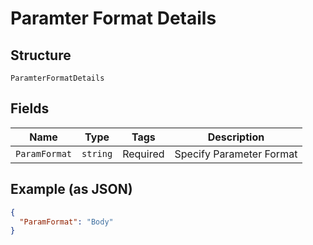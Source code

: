 
# Paramter Format Details

## Structure

`ParamterFormatDetails`

## Fields

| Name | Type | Tags | Description |
|  --- | --- | --- | --- |
| `ParamFormat` | `string` | Required | Specify Parameter Format |

## Example (as JSON)

```json
{
  "ParamFormat": "Body"
}
```

